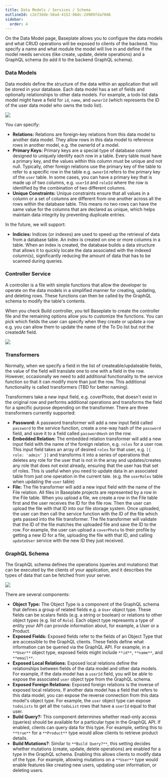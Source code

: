 ```yaml
---
title: Data Models / Services / Schema
outlineId: c2e73dde-58ad-4152-86dc-2d989fda7046
sidebar:
  order: 4
---
```

On the Data Model page, Baseplate allows you to configure the data models and what CRUD operations will be exposed to clients of the backend. You specify a name and what module the model will live in and define if the model needs services (like create, update, delete operations) and a GraphQL schema (to add it to the backend GraphQL schema).

### Data Models

Data models define the structure of the data within an application that will be stored in your database. Each data model has a set of fields and optionally relationships to other data models. For example, a todo list data model might have a field for `id`, `name`, and `ownerId` (which represents the ID of the user data model who owns the todo list).

 ![](/api/attachments.redirect?id=4fba1872-7f67-42ac-9d4b-5712197d0253)

You can specify:

* **Relations:** Relations are foreign-key relations from this data model to another data model. They allow rows in this data model to reference rows in another model, e.g. the ownerId of a model.
* **Primary Keys:** Primary keys are a special type of database column designed to uniquely identify each row in a table. Every table must have a primary key, and the values within this column must be unique and not null. Typically, other foreign relations use the primary key of the table to refer to a specific row in the table e.g. `ownerId` refers to the primary key of the `user` table. In some cases, you can have a primary key that is made up of two columns, e.g. `userId` and `roleId` where the row is identified by the combination of two different columns.
* **Unique Constraints:** Unique constraints ensure that all values in a column or a set of columns are different from one another across all the rows within the database table. This means no two rows can have the same value for the columns that are declared as unique, which helps maintain data integrity by preventing duplicate entries.

In the future, we will support:

* **Indicies:** Indices (or indexes) are used to speed up the retrieval of data from a database table. An index is created on one or more columns in a table. When an index is created, the database builds a data structure that allows it to quickly locate the data associated with the indexed column(s), significantly reducing the amount of data that has to be scanned during queries.

### Controller Service

A controller is a file with simple functions that allow the developer to operate on the data models in a simplified manner for creating, updating, and deleting rows. These functions can then be called by the GraphQL schema to modify the table's contents.

When you check Build controller, you tell Baseplate to create the controller file and the remaining options allow you to customize the functions. You can pick which fields the user can specify when they create or update a row e.g. you can allow them to update the name of the To Do list but not the createdAt field.

 ![](/api/attachments.redirect?id=2fd8c2ad-0590-4442-b22a-bdd68ac58e36)

### Transformers

Normally, when we specify a field in the list of createable/updateable fields, the value of the field will translate one to one with a field in the row. However, occasionally we need to add additional functionality to the service function so that it can modify more than just the row. This additional functionality is called transformers (TBD for better naming).

Transformers take a new input field, e.g. coverPhoto, that doesn't exist in the original row and performs additional operations and transforms the field for a specific purpose depending on the transformer. There are three transformers currently supported:

* **Password:** A password transformer will add a new input field called `password` to the service function, create a one-way hash of the `password` field, and save it to a field called `passwordHash` on the row.
* **Embedded Relation:** The embedded relation transformer will add a new input field with the name of the foreign relation, e.g. `roles` for a user row. This input field takes an array of desired `roles` for that user, e.g. `[{ role: 'admin' }]` and transforms it into a series of operations that deletes any role for the user that is not in the array and updates/creates any role that does not exist already, ensuring that the user has that set of roles. This is useful when you need to update data in an associated table from just one operation in the current tale. (e.g. the `userRoles` table when updating the `user` table)
* **File:** The file transformer will add a new input field with the name of the File relation. All files in Baseplate projects are represented by a row in the File table. When you upload a file, we create a row in the File table first and the user receives the ID for the file row. Then the user can upload the file with that ID into our file storage system. Once uploaded, the user can then call the service function with the ID of the file which gets passed into the file transformer. The file transformer will validate that the ID of the file matches the uploaded file and save the ID to the row. For example, the user can upload a `coverPhoto` to their profile by getting a new ID for a file, uploading the file with that ID, and calling `updateUser` service with the new ID they just received.

### GraphQL Schema

The GraphQL schema defines the operations (queries and mutations) that can be executed by the clients of your application, and it describes the types of data that can be fetched from your server.

 ![](/api/attachments.redirect?id=10022492-94ee-47ca-ab71-2921f652bb21)

There are several components:

* **Object Type:** The Object Type is a component of the GraphQL schema that defines a group of related fields e.g. a `User` object type. These fields can be scalars fields (e.g. a string or boolean) or relations to other object types (e.g. list of `Role`). Each object type represents a type of entity your API can provide information about, for example, a User or a Product.
* **Exposed Fields:** Exposed fields refer to the fields of an Object Type that are accessible to the GraphQL clients. These fields define what information can be queried via the GraphQL API. For example, in a `**User**` object type, exposed fields might include `**id**`, `**name**`, and `**email**`.
* **Exposed Local Relations:** Exposed local relations define the relationships between fields of the data model and other data models. For example, if the data model has a `userId` field, you will be able to expose the associated `user` object type from the GraphQL schema.
* **Exposed Foreign Relations:** Exposed foreign relations is the inverse of exposed local relations. If another data model has a field that refers to this data model, you can expose the reverse connection from this data model's object type. For example, the `user` object type can expose `todoLists` to get all the `todoList` rows that have a `userId` equal to that user.
* **Build Query?:** This component determines whether read-only access (queries) should be available for a particular type in the GraphQL API. If enabled, clients can query data for this type. For example, setting this to `**true**` for a `**Product**` type would allow clients to retrieve product details.
* **Build Mutations?**: Similar to `**Build Query?**`, this setting decides whether mutations (create, update, delete operations) are enabled for a type in the GraphQL schema. Enabling this allows clients to modify data of the type. For example, allowing mutations on a `**User**` type would enable features like creating new users, updating user information, or deleting users.
